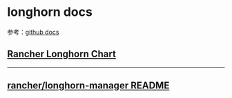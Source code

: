 # longhorn docs

参考：[github docs](https://github.com/rancher/longhorn/tree/master/docs)

## [Rancher Longhorn Chart](0200/chart.md)

---

## [rancher/longhorn-manager README](0200/longhornmanager.md)

